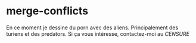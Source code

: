 # merge-conflicts
En ce moment je dessine du porn avec des aliens.
Principalement des turiens et des predators.
Si ça vous intéresse, contactez-moi au *CENSURE*
